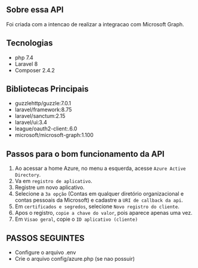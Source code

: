 ## Sobre essa API

Foi criada com a intencao de realizar a integracao com Microsoft Graph.

## Tecnologias

- php 7.4
- Laravel 8
- Composer 2.4.2

## Bibliotecas Principais

- guzzlehttp/guzzle:7.0.1
- laravel/framework:8.75
- laravel/sanctum:2.15
- laravel/ui:3.4
- league/oauth2-client:.6.0
- microsoft/microsoft-graph:1.100

## Passos para o bom funcionamento da API

1) Ao acessar a home Azure, no menu a esquerda, acesse `Azure Active Directory`.
2) Va em `registro de aplicativo`.
3) Registre um novo aplicativo.
4) Selecione a `3a opção` (Contas em qualquer diretório organizacional e contas pessoais da Microsoft) e cadastre a `URI de callback da api`.
5) Em `certificados e segredos`, selecione `Novo registro do cliente`.
6) Apos o registro, `copie a chave do valor`, pois aparece apenas uma vez.
7) Em `Visao geral`, copie o `ID aplicativo (cliente)`

## PASSOS SEGUINTES
- Configure o arquivo .env
- Crie o arquivo config/azure.php (se nao possuir)

